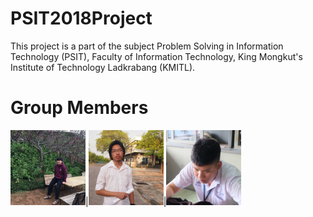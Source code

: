# PSIT2018Project
This project is a part of the subject Problem Solving in Information Technology (PSIT), Faculty of Information Technology, King Mongkut's Institute of Technology Ladkrabang (KMITL).
# Group Members
<img src="Data/Pic/1.jpg" width="120px" height="120px">|<img src="Data/Pic/2.jpg" width="120px" height="120px">|<img src="Data/Pic/3.jpg" width="120px" height="120px">
